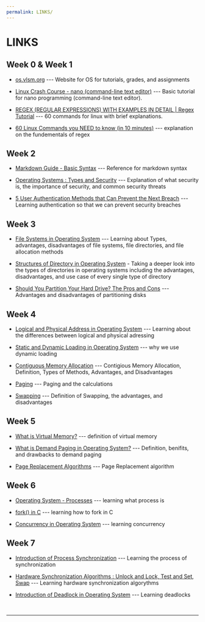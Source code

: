 ```yaml
---
permalink: LINKS/
---
```


# LINKS

<h2>Week 0 & Week 1</h2>

* [os.vlsm.org](https://os.vlsm.org/) --- Website for OS for tutorials, grades, and assignments

* [Linux Crash Course - nano (command-line text editor)](https://youtu.be/DLeATFgGM-A?si=H9MyI6jU5_xhYu7H) --- 
Basic tutorial for nano programming (command-line text editor).

* [REGEX (REGULAR EXPRESSIONS) WITH EXAMPLES IN DETAIL | Regex Tutorial](https://www.youtube.com/watch?v=9RksQ5YT7FM&ab_channel=CrackConcepts) --- 
60 commands for linux with brief explanations.

* [60 Linux Commands you NEED to know (in 10 minutes)](https://www.youtube.com/watch?v=gd7BXuUQ91w&ab_channel=NetworkChuck) --- 
explanation on the fundementals of regex

<h2>Week 2</h2>

* [Markdown Guide - Basic Syntax](https://www.markdownguide.org/basic-syntax/) --- Reference for markdown syntax

* [Operating Systems : Types and Security](https://pub.towardsai.net/operating-systems-types-and-security-f319bec1078b) --- Explanation of what security is, the importance of security, and common security threats 

* [5 User Authentication Methods that Can Prevent the Next Breach](https://www.idrnd.ai/5-authentication-methods-that-can-prevent-the-next-breach/) --- Learning authentication so that we can prevent security breaches

<h2>Week 3</h2>

* [File Systems in Operating System](https://www.geeksforgeeks.org/file-systems-in-operating-system/) --- Learning about Types, advantages, disadvantages of file systems, file directories, and file allocation methods

* [Structures of Directory in Operating System](https://www.geeksforgeeks.org/structures-of-directory-in-operating-system/) - Taking a deeper look into the types of directories in operating systems including the advantages, disadvantages, and use case of every single type of directory

* [Should You Partition Your Hard Drive? The Pros and Cons](https://www.stellarinfo.com/article/should-you-partition-your-hard-drive-pros-and-cons.php#:~:text=Partitioning%20allows%20you%20to%20organize,partitions%20to%20access%20them%20swiftly.) --- Advantages and disadvantages of partitioning disks 

<h2>Week 4</h2>

* [Logical and Physical Address in Operating System](https://www.geeksforgeeks.org/logical-and-physical-address-in-operating-system/) --- Learning about the differences between logical and physical adressing

* [Static and Dynamic Loading in Operating System](https://www.javatpoint.com/static-and-dynamic-loading-in-operating-system#:~:text=Dynamic%20loading%20refers%20to%20the,the%20need%20for%20additional%20software.) --- why we use dynamic loading

* [Contiguous Memory Allocation](https://www.javatpoint.com/contiguous-memory-allocation-in-operating-system) --- Contigious Memory Allocation, Definition, Types of Methods, Advantages, and Disadvantages

* [Paging](https://www.geeksforgeeks.org/paging-in-operating-system/) --- Paging and the calculations

* [Swapping](https://www.scaler.com/topics/swapping-in-os/) --- Definition of Swapping, the advantages, and disadvantages

<h2>Week 5</h2>

* [What is Virtual Memory?](https://www.techtarget.com/searchstorage/definition/virtual-memory#:~:text=Virtual%20memory%20is%20a%20common,(RAM)%20to%20disk%20storage.) --- definition of virtual memory

* [What is Demand Paging in Operating System?](https://www.geeksforgeeks.org/what-is-demand-paging-in-operating-system/) --- Definition, benifits, and drawbacks to demand paging

* [Page Replacement Algorithms](https://www.geeksforgeeks.org/page-replacement-algorithms-in-operating-systems/) --- Page Replacement algorithm 

<h2>Week 6</h2>

* [Operating System - Processes](https://www.tutorialspoint.com/operating_system/os_processes.htm) --- learning what process is

* [fork() in C](https://www.geeksforgeeks.org/fork-system-call/) --- learning how to fork in C

* [Concurrency in Operating System](https://www.geeksforgeeks.org/concurrency-in-operating-system/) --- learning concurrency

<h2>Week 7</h2>

* [Introduction of Process Synchronization](https://www.geeksforgeeks.org/introduction-of-process-synchronization/) --- Learning the process of synchronization

* [Hardware Synchronization Algorithms : Unlock and Lock, Test and Set, Swap](https://www.geeksforgeeks.org/hardware-synchronization-algorithms-unlock-and-lock-test-and-set-swap/) --- Learning hardware synchronization algorythms

* [Introduction of Deadlock in Operating System](https://www.geeksforgeeks.org/introduction-of-deadlock-in-operating-system/) --- Learning deadlocks 


<br>
<hr>
